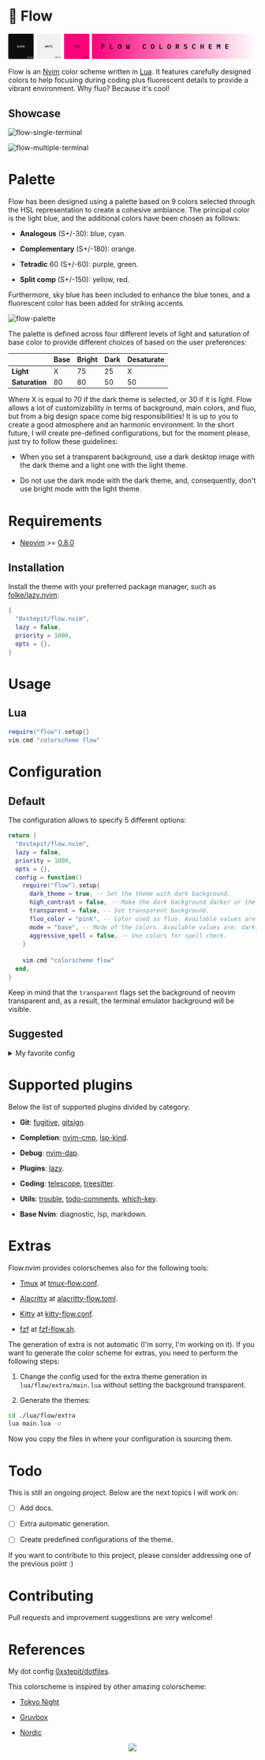 # 🌊 Flow

![logo](./assets/flow-logo.png) 

Flow is an [Nvim](https://github.com/neovim/neovim) color scheme written in
[Lua](https://www.lua.org/). It features carefully designed colors to help
focusing during coding plus fluorescent details to provide a vibrant environment.
Why fluo? Because it's cool!

## Showcase

![flow-single-terminal](https://github.com/user-attachments/assets/69a1c7b3-5ea8-448a-9307-02f5aa0617ac)

![flow-multiple-terminal](https://github.com/user-attachments/assets/0aff8ec7-81fb-4610-bcbe-f34b707a86f6)

# Palette

Flow has been designed using a palette based on 9 colors selected through the HSL representation to
create a cohesive ambiance. The principal color is the light blue, and the additional colors have been chosen
as follows:

- **Analogous** (S+/-30): blue, cyan.

- **Complementary** (S+/-180): orange.

- **Tetradic** 60 (S+/-60): purple, green.

- **Split comp** (S+/-150): yellow, red.

Furthermore, sky blue has been included to enhance the blue tones, and a fluorescent color has been added for
striking accents. 

![flow-palette](https://github.com/user-attachments/assets/8c7b90f0-f128-4c7c-849c-a7ab876339c8)

The palette is defined across four different levels of light and saturation of
base color to provide different choices of based on the user preferences:

|               |Base|Bright|Dark|Desaturate|
|---------------|----|------|----|----------|
|**Light**      |X   |75    |25  |X         |
|**Saturation** |80  |80    |50  |50        |

Where X is equal to 70 if the dark theme is selected, or 30 if it is light. Flow allows a lot of
customizability in terms of background, main colors, and fluo, but from a big design space come 
big responsibilities! It is up to you to create a good atmosphere and an harmonic environment. In
the short future, I will create pre-defined configurations, but for the moment please, just try to
follow these guidelines:

- When you set a transparent background, use a dark desktop image with the dark theme and a light one
with the light theme.

- Do not use the dark mode with the dark theme, and, consequently, don't use bright mode with the
light theme.

# Requirements

- [Neovim](https://github.com/neovim/neovim) >=
  [0.8.0](https://github.com/neovim/neovim/releases/tag/v0.8.0)

## Installation

Install the theme with your preferred package manager, such as
[folke/lazy.nvim](https://github.com/folke/lazy.nvim):

```lua
{
  "0xstepit/flow.nvim",
  lazy = false,
  priority = 1000,
  opts = {},
}
```

# Usage

## Lua

```lua
require("flow").setup{}
vim.cmd "colorscheme flow"
```

# Configuration

## Default

The configuration allows to specify 5 different options:

```lua 
return {
  "0xstepit/flow.nvim",
  lazy = false,
  priority = 1000,
  opts = {},
  config = function()
    require("flow").setup{
      dark_theme = true, -- Set the theme with dark background.
      high_contrast = false, -- Make the dark background darker or the light background lighter.
      transparent = false, -- Set transparent background.
      fluo_color = "pink", -- Color used as fluo. Available values are pink, yellow, orange, or green.
      mode = "base", -- Mode of the colors. Available values are: dark, bright, desaturate, or base.
      aggressive_spell = false, -- Use colors for spell check.
    }

    vim.cmd "colorscheme flow"
  end,
}
```

Keep in mind that the `transparent` flags set the background of neovim
transparent and, as a result, the terminal emulator background will be visible.

## Suggested

<details>
<summary>My favorite config</summary>

```lua
return {
  "0xstepit/flow.nvim",
  lazy = false,
  priority = 1000,
  opts = {},
  config = function()
    require("flow").setup{
      dark_theme = true,
      transparent = false,
      high_contrast = false,
      fluo_color = "pink",
      mode = "desaturate",
      aggressive_spell = false,
    }
    vim.cmd "colorscheme flow"
  end,
}
```
</details>


# Supported plugins

Below the list of supported plugins divided by category:

- **Git**: [fugitive](https://github.com/tpope/vim-fugitive), [gitsign](https://github.com/lewis6991/gitsigns.nvim).

- **Completion**: [nvim-cmp](https://github.com/hrsh7th/nvim-cmp), [lsp-kind](https://github.com/onsails/lspkind.nvim).

- **Debug**: [nvim-dap](https://github.com/mfussenegger/nvim-dap).

- **Plugins**: [lazy](https://github.com/folke/lazy.nvim).

- **Coding**: [telescope](https://github.com/nvim-telescope/telescope.nvim), [treesitter](https://github.com/nvim-treesitter/nvim-treesitter).

- **Utils**: [trouble](https://github.com/folke/trouble.nvim), [todo-comments](https://github.com/folke/todo-comments.nvim), [which-key](https://github.com/folke/which-key.nvim).

- **Base Nvim**: diagnostic, lsp, markdown.

# Extras

Flow.nvim provides colorschemes also for the following tools:

- [Tmux](https://github.com/tmux/tmux/wiki) at [tmux-flow.conf](./extra/tmux-flow.conf).

- [Alacritty](https://alacritty.org/) at [alacritty-flow.toml](./extra/alacritty-flow.toml).

- [Kitty](https://sw.kovidgoyal.net/kitty/) at [kitty-flow.conf](./extra/kitty-flow.conf).

- [fzf](https://github.com/junegunn/fzf) at [fzf-flow.sh](./extra/fzf-flow.sh).

The generation of extra is not automatic (I'm sorry, I'm working on it). If you want
to generate the color scheme for extras, you need to perform the following steps:

1. Change the config used for the extra theme generation in `lua/flow/extra/main.lua` without
setting the background transparent.

2. Generate the themes:

```sh
cd ./lua/flow/extra
lua main.lua -v
```

Now you copy the files in where your configuration is sourcing them.

# Todo

This is still an ongoing project. Below are the next topics I will work on:

- [ ] Add docs.

- [ ] Extra automatic generation.

- [ ] Create predefined configurations of the theme.

If you want to contribute to this project, please consider addressing one of the
previous point :)

# Contributing

Pull requests and improvement suggestions are very welcome!

# References

My dot config [0xstepit/dotfiles](https://github.com/0xstepit/dotfiles).

This colorscheme is inspired by other amazing colorscheme:

- [Tokyo Night](https://github.com/folke/tokyonight.nvim)

- [Gruvbox](https://github.com/morhetz/gruvbox)

- [Nordic](https://github.com/AlexvZyl/nordic.nvim)

<p align="center">
    <a href="https://github.com/AlexvZyl/nordic.nvim/graphs/contributors">
        <img src="https://contrib.rocks/image?repo=AlexvZyl/nordic.nvim" />
    </a>
</p>
